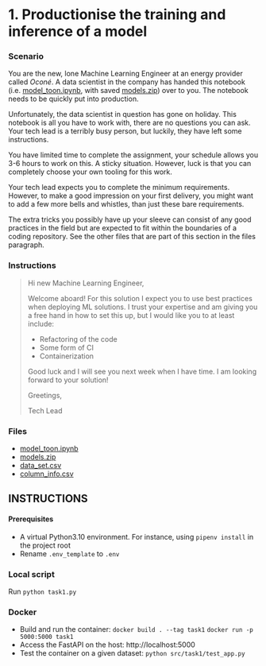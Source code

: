 # 1. Productionise the training and inference of a model

### Scenario

You are the new, lone Machine Learning Engineer at an energy provider called *Oconé*. A data scientist in the company has handed this notebook (i.e. [model_toon.ipynb](https://sacodeassessment.blob.core.windows.net/public/model_toon.ipynb), with saved [models.zip](https://sacodeassessment.blob.core.windows.net/public/models.zip)) over to you. The notebook needs to be quickly put into production.

Unfortunately, the data scientist in question has gone on holiday. This notebook is all you have to work with, there are no questions you can ask. Your tech lead is a terribly busy person, but luckily, they have left some instructions.

You have limited time to complete the assignment, your schedule allows you 3-6 hours to work on this. A sticky situation. However, luck is that you can completely choose your own tooling for this work.

Your tech lead expects you to complete the minimum requirements. However, to make a good impression on your first delivery, you might want to add a few more bells and whistles, than just these bare requirements.

The extra tricks you possibly have up your sleeve can consist of any good practices in the field but are expected to fit within the boundaries of a coding repository. See the other files that are part of this section in the files paragraph.

### Instructions

>Hi new Machine Learning Engineer,
>
>Welcome aboard! For this solution I expect you to use best practices when deploying ML solutions. I trust your expertise and am giving you a free hand in how to set this up, but I would like you to at least include:
>
>- Refactoring of the code
>- Some form of CI
>- Containerization
>
>
>Good luck and I will see you next week when I have time. I am looking forward to your solution!
>
>Greetings,
>
>Tech Lead

### Files

  - [model_toon.ipynb](https://sacodeassessment.blob.core.windows.net/public/model_toon.ipynb)
  - [models.zip](https://sacodeassessment.blob.core.windows.net/public/models.zip)
  - [data_set.csv](https://sacodeassessment.blob.core.windows.net/public/data_set.csv)
  - [column_info.csv](https://sacodeassessment.blob.core.windows.net/public/column_info.csv)


  ## INSTRUCTIONS

#### Prerequisites
- A virtual Python3.10 environment. For instance, using `pipenv install` in the project root
- Rename `.env_template` to `.env`

### Local script
Run `python task1.py`

### Docker
- Build and run the container:
`docker build . --tag task1`
`docker run -p 5000:5000 task1`
- Access the FastAPI on the host: http://localhost:5000
- Test the container on a given dataset:
`python src/task1/test_app.py`
